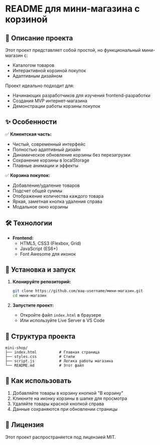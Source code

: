 # README для мини-магазина с корзиной

## 📌 Описание проекта

Этот проект представляет собой простой, но функциональный мини-магазин с:

- Каталогом товаров
- Интерактивной корзиной покупок
- Адаптивным дизайном

Проект идеально подходит для:
- Начинающих разработчиков для изучения frontend-разработки
- Создания MVP интернет-магазина
- Демонстрации работы корзины покупок

## ✨ Особенности

✅ **Клиентская часть:**
- Чистый, современный интерфейс
- Полностью адаптивный дизайн
- Динамическое обновление корзины без перезагрузки
- Сохранение корзины в localStorage
- Плавные анимации и эффекты

✅ **Корзина покупок:**
- Добавление/удаление товаров
- Подсчет общей суммы
- Отображение количества каждого товара
- Яркая, заметная кнопка удаления справа
- Модальное окно корзины

## 🛠 Технологии

- **Frontend:**
  - HTML5, CSS3 (Flexbox, Grid)
  - JavaScript (ES6+)
  - Font Awesome для иконок

## 🚀 Установка и запуск

1. **Клонируйте репозиторий:**
   ```bash
   git clone https://github.com/ваш-username/мини-магазин.git
   cd мини-магазин
   ```

2. **Запустите проект:**
   - Откройте файл `index.html` в браузере
   - Или используйте Live Server в VS Code

## 📝 Структура проекта

```
mini-shop/
├── index.html          # Главная страница
├── styles.css          # Стили
├── script.js           # Логика работы магазина
└── README.md           # Этот файл
```

## 📌 Как использовать

1. Добавляйте товары в корзину кнопкой "В корзину"
2. Кликните на иконку корзины в шапке для просмотра
3. Удаляйте товары красной кнопкой справа
4. Данные сохраняются при обновлении страницы

## 📝 Лицензия

Этот проект распространяется под лицензией MIT.
